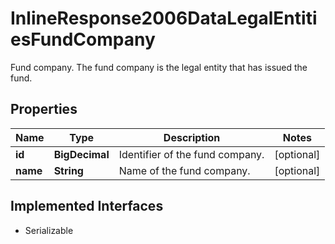 

# InlineResponse2006DataLegalEntitiesFundCompany

Fund company. The fund company is the legal entity that has issued the fund.

## Properties

Name | Type | Description | Notes
------------ | ------------- | ------------- | -------------
**id** | **BigDecimal** | Identifier of the fund company. |  [optional]
**name** | **String** | Name of the fund company. |  [optional]


## Implemented Interfaces

* Serializable


